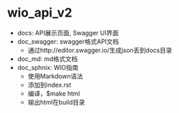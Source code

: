 # wio_api_v2

- docs: API展示页面, Swagger UI界面
- doc_swagger: swagger格式API文档
    - 通过http://editor.swagger.io/生成json丢到docs目录
- doc_md: md格式文档
- doc_sphnix: WIO指南
    - 使用Markdown语法
    - 添加到index.rst
    - 编译，$make html
    - 输出html在build目录
